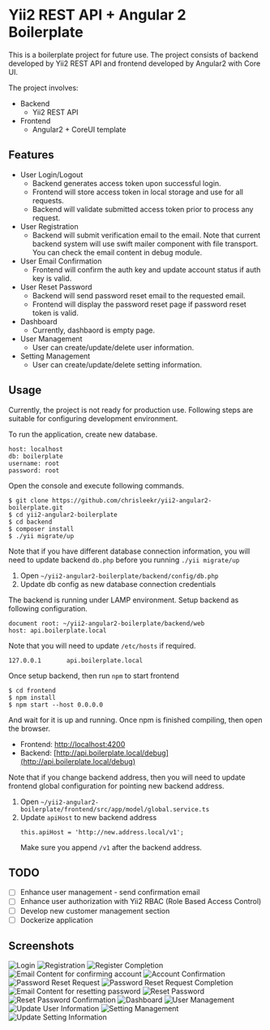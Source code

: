 # Yii2 REST API + Angular 2 Boilerplate

This is a boilerplate project for future use. The project consists of backend developed by Yii2 REST API and frontend developed by Angular2 with Core UI.

The project involves:
* Backend
    - Yii2 REST API
* Frontend
    - Angular2 + CoreUI template

## Features
* User Login/Logout     
    - Backend generates access token upon successful login.
    - Frontend will store access token in local storage and use for all requests.
    - Backend will validate submitted access token prior to process any request. 
* User Registration
    - Backend will submit verification email to the email. Note that current backend system will use swift mailer component with file transport. You can check the email content in debug module.  
* User Email Confirmation 
    - Frontend will confirm the auth key and update account status if auth key is valid.
* User Reset Password
    - Backend will send password reset email to the requested email.
    - Frontend will display the password reset page if password reset token is valid.
* Dashboard
    - Currently, dashbaord is empty page.
* User Management
    - User can create/update/delete user information.
* Setting Management
    - User can create/update/delete setting information.

## Usage
Currently, the project is not ready for production use. Following steps are suitable for configuring development environment.

To run the application, create new database.
```
host: localhost
db: boilerplate
username: root
password: root
``` 

Open the console and execute following commands.

```
$ git clone https://github.com/chrisleekr/yii2-angular2-boilerplate.git
$ cd yii2-angular2-boilerplate 
$ cd backend
$ composer install
$ ./yii migrate/up
```

Note that if you have different database connection information, you will need to update backend `db.php` before you running `./yii migrate/up`

1. Open `~/yii2-angular2-boilerplate/backend/config/db.php`
2. Update db config as new database connection credentials

The backend is running under LAMP environment. Setup backend as following configuration.
 
```
document root: ~/yii2-angular2-boilerplate/backend/web
host: api.boilerplate.local
``` 

Note that you will need to update `/etc/hosts` if required.

```
127.0.0.1       api.boilerplate.local
```

Once setup backend, then run `npm` to start frontend

```
$ cd frontend
$ npm install
$ npm start --host 0.0.0.0
``` 

And wait for it is up and running. Once npm is finished compiling, then open the browser.

* Frontend: [http://localhost:4200](http://localhost:4200)
* Backend: [http://api.boilerplate.local/debug](http://api.boilerplate.local/debug)

Note that if you change backend address, then you will need to update frontend global configuration for pointing new backend address.

1. Open `~/yii2-angular2-boilerplate/frontend/src/app/model/global.service.ts`
2. Update `apiHost` to new backend address
    ```
    this.apiHost = 'http://new.address.local/v1';
    ```
   Make sure you append `/v1` after the backend address.

## TODO
- [ ] Enhance user management - send confirmation email 
- [ ] Enhance user authorization with Yii2 RBAC (Role Based Access Control)
- [ ] Develop new customer management section
- [ ] Dockerize application
   
## Screenshots
![Login](/screenshots/01.png?raw=true)
![Registration](/screenshots/02.png?raw=true)
![Register Completion](/screenshots/03.png?raw=true)
![Email Content for confirming account](/screenshots/04.png?raw=true)
![Account Confirmation](/screenshots/05.png?raw=true)
![Password Reset Request](/screenshots/06.png?raw=true)
![Password Reset Request Completion](/screenshots/07.png?raw=true)
![Email Content for resetting password](/screenshots/08.png?raw=true)
![Reset Password](/screenshots/09.png?raw=true)
![Reset Password Confirmation](/screenshots/10.png?raw=true)
![Dashboard](/screenshots/11.png?raw=true)
![User Management](/screenshots/12.png?raw=true)
![Update User Information](/screenshots/13.png?raw=true)
![Setting Management](/screenshots/14.png?raw=true)
![Update Setting Information](/screenshots/15.png?raw=true)
